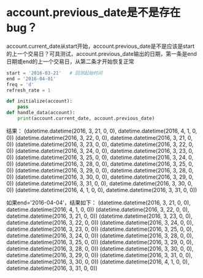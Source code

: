 # account.previous_date是不是存在bug？

account.current_date从start开始，account.previous_date是不是应该是start的上一个交易日？可具测试，account.previous_date输出的日期，第一条是end日期或end的上一个交易日，从第二条才开始恢复正常

```python
start = '2016-03-21'   # 回测起始时间
end = '2016-04-01'
freq = 'd'
refresh_rate = 1

def initialize(account):
    pass
def handle_data(account): 
    print(account.current_date, account.previous_date)
```

结果：
(datetime.datetime(2016, 3, 21, 0, 0), datetime.datetime(2016, 4, 1, 0, 0))
(datetime.datetime(2016, 3, 22, 0, 0), datetime.datetime(2016, 3, 21, 0, 0))
(datetime.datetime(2016, 3, 23, 0, 0), datetime.datetime(2016, 3, 22, 0, 0))
(datetime.datetime(2016, 3, 24, 0, 0), datetime.datetime(2016, 3, 23, 0, 0))
(datetime.datetime(2016, 3, 25, 0, 0), datetime.datetime(2016, 3, 24, 0, 0))
(datetime.datetime(2016, 3, 28, 0, 0), datetime.datetime(2016, 3, 25, 0, 0))
(datetime.datetime(2016, 3, 29, 0, 0), datetime.datetime(2016, 3, 28, 0, 0))
(datetime.datetime(2016, 3, 30, 0, 0), datetime.datetime(2016, 3, 29, 0, 0))
(datetime.datetime(2016, 3, 31, 0, 0), datetime.datetime(2016, 3, 30, 0, 0))
(datetime.datetime(2016, 4, 1, 0, 0), datetime.datetime(2016, 3, 31, 0, 0))

如果end='2016-04-04'，结果如下：
(datetime.datetime(2016, 3, 21, 0, 0), datetime.datetime(2016, 4, 1, 0, 0))
(datetime.datetime(2016, 3, 22, 0, 0), datetime.datetime(2016, 3, 21, 0, 0))
(datetime.datetime(2016, 3, 23, 0, 0), datetime.datetime(2016, 3, 22, 0, 0))
(datetime.datetime(2016, 3, 24, 0, 0), datetime.datetime(2016, 3, 23, 0, 0))
(datetime.datetime(2016, 3, 25, 0, 0), datetime.datetime(2016, 3, 24, 0, 0))
(datetime.datetime(2016, 3, 28, 0, 0), datetime.datetime(2016, 3, 25, 0, 0))
(datetime.datetime(2016, 3, 29, 0, 0), datetime.datetime(2016, 3, 28, 0, 0))
(datetime.datetime(2016, 3, 30, 0, 0), datetime.datetime(2016, 3, 29, 0, 0))
(datetime.datetime(2016, 3, 31, 0, 0), datetime.datetime(2016, 3, 30, 0, 0))
(datetime.datetime(2016, 4, 1, 0, 0), datetime.datetime(2016, 3, 31, 0, 0))